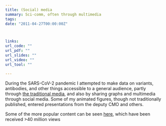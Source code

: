 ```yaml
---
title: (Social) media
summary: Sci-comm, often through multimedia
tags:
date: "2011-04-27T00:00:00Z"



links:
url_code: ""
url_pdf: ""
url_slides: ""
url_video: ""
url_tool: ""

---
```


During the SARS-CoV-2 pandemic I attempted to make data on variants, antibodies, and other things accessible to a general audience, partly through [the traditional media](https://theo.io/media), and also by sharing graphs and multimedia through social media. Some of my animated figures, though not traditionally published, entered presentations from the deputy CMO and others.

Some of the more popular content can be seen [here](https://twitter.com/search?q=from%3Atheosanderson%20min_retweets%3A60%20filter%3Amedia&src=typed_query&f=live), which have been received >40 million views 